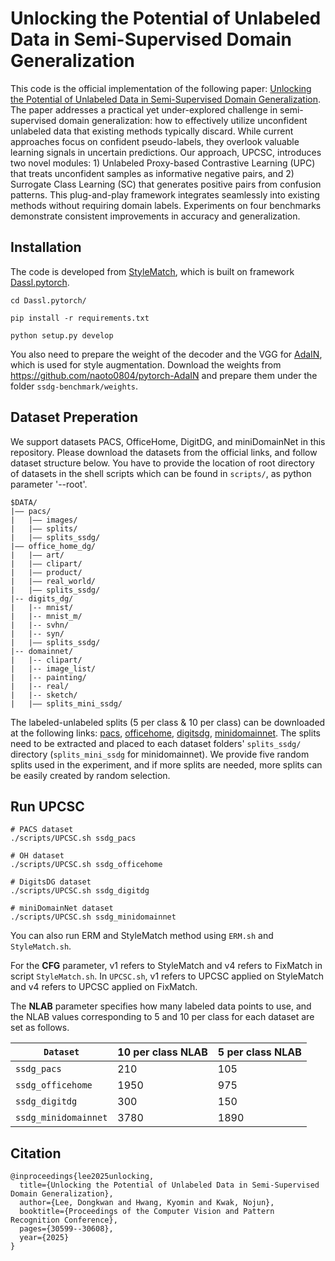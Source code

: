 # Unlocking the Potential of Unlabeled Data in Semi-Supervised Domain Generalization

This code is the official implementation of the following paper: [Unlocking the Potential of Unlabeled Data in Semi-Supervised Domain Generalization](https://arxiv.org/abs/2503.13915). The paper addresses a practical yet under-explored challenge in semi-supervised domain generalization: how to effectively utilize unconfident unlabeled data that existing methods typically discard. While current approaches focus on confident pseudo-labels, they overlook valuable learning signals in uncertain predictions. Our approach, UPCSC, introduces two novel modules: 1) Unlabeled Proxy-based Contrastive Learning (UPC) that treats unconfident samples as informative negative pairs, and 2) Surrogate Class Learning (SC) that generates positive pairs from confusion patterns. This plug-and-play framework integrates seamlessly into existing methods without requiring domain labels. Experiments on four benchmarks demonstrate consistent improvements in accuracy and generalization.

## Installation

The code is developed from [StyleMatch](https://github.com/KaiyangZhou/Dassl.pytorch), which is built on framework [Dassl.pytorch](https://github.com/KaiyangZhou/Dassl.pytorch).
```
cd Dassl.pytorch/

pip install -r requirements.txt

python setup.py develop
```

You also need to prepare the weight of the decoder and the VGG for [AdaIN](https://arxiv.org/abs/1703.06868), which is used for style augmentation. Download the weights from https://github.com/naoto0804/pytorch-AdaIN and prepare them under the folder `ssdg-benchmark/weights`.

## Dataset Preperation

We support datasets PACS, OfficeHome, DigitDG, and miniDomainNet in this repository. Please download the datasets from the official links, and follow dataset structure below. You have to provide the location of root directory of datasets in the shell scripts which can be found in `scripts/`, as python parameter '--root'.

```
$DATA/
|–– pacs/
|   |–– images/
|   |–– splits/
|   |–– splits_ssdg/
|–– office_home_dg/
|   |–– art/
|   |–– clipart/
|   |–– product/
|   |–– real_world/
|   |–– splits_ssdg/
|-- digits_dg/
|   |-- mnist/
|   |-- mnist_m/
|   |-- svhn/
|   |-- syn/
|   |–– splits_ssdg/
|-- domainnet/
|   |-- clipart/
|   |-- image_list/
|   |-- painting/
|   |-- real/
|   |-- sketch/
|   |–– splits_mini_ssdg/
```

The labeled-unlabeled splits (5 per class & 10 per class) can be downloaded at the following links: [pacs](https://drive.google.com/file/d/1PSliZDI9D-_Wrr3tfRzGVtN2cpM1892p/view?usp=sharing), [officehome](https://drive.google.com/file/d/1hASLWAfkf4qj-WXU5cx9uw9rQDsDvSyO/view?usp=sharing), [digitsdg](https://drive.google.com/file/d/1ltgwO_HMnv9UudYmk3IfTaEUtDa2dLNF/view?usp=sharing), [minidomainnet](https://drive.google.com/file/d/1j7tdAXH-AWH5HmO9L0wPrRw9mw1zI9lW/view?usp=sharing). The splits need to be extracted and placed to each dataset folders' `splits_ssdg/` directory (`splits_mini_ssdg` for minidomainnet). We provide five random splits used in the experiment, and if more splits are needed, more splits can be easily created by random selection.


## Run UPCSC

```
# PACS dataset
./scripts/UPCSC.sh ssdg_pacs

# OH dataset
./scripts/UPCSC.sh ssdg_officehome

# DigitsDG dataset
./scripts/UPCSC.sh ssdg_digitdg

# miniDomainNet dataset
./scripts/UPCSC.sh ssdg_minidomainnet
```
You can also run ERM and StyleMatch method using `ERM.sh` and `StyleMatch.sh`.

For the **CFG** parameter, v1 refers to StyleMatch and v4 refers to FixMatch in script `StyleMatch.sh`.
In `UPCSC.sh`, v1 refers to UPCSC applied on StyleMatch and v4 refers to UPCSC applied on FixMatch.

The **NLAB** parameter specifies how many labeled data points to use, and the NLAB values corresponding to 5 and 10 per class for each dataset are set as follows.

| `Dataset` | 10 per class NLAB | 5 per class NLAB |
|---|---|---|
|`ssdg_pacs`| 210 | 105 |
|`ssdg_officehome`| 1950 | 975 |
|`ssdg_digitdg`| 300 | 150 |
|`ssdg_minidomainnet`| 3780 | 1890 |


## Citation
```
@inproceedings{lee2025unlocking,
  title={Unlocking the Potential of Unlabeled Data in Semi-Supervised Domain Generalization},
  author={Lee, Dongkwan and Hwang, Kyomin and Kwak, Nojun},
  booktitle={Proceedings of the Computer Vision and Pattern Recognition Conference},
  pages={30599--30608},
  year={2025}
}
```

